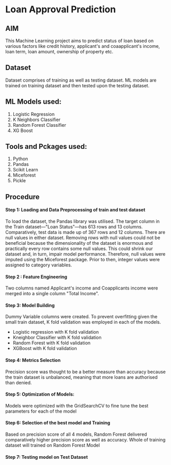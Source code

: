 # Loan Approval Prediction 
## AIM
This Machine Learning project aims to predict status of loan based on various factors like credit history, applicant's and coaapplicant's income, loan term, loan amount, ownership of property etc.

## Dataset
Dataset comprises of training as well as testing dataset. ML models are trained on training dataset and then tested upon the testing dataset.

## ML Models used:
1) Logistic Regression
2) K Neighbors Classifier
3) Random Forest Classifier
4) XG Boost

## Tools and Pckages used:
1) Python
2) Pandas
3) Scikit Learn
4) Miceforest
5) Pickle

## Procedure
#### Step 1: Loading and Data Preprocessing of train and test dataset
To load the dataset, the Pandas library was utilised. The target column in the Train dataset—"Loan Status"—has 613 rows and 13 columns. Comparatively, test data is made up of 367 rows and 12 columns. 
There are null values in either dataset. Removing rows with null values could not be beneficial because the dimensionality of the dataset is enormous and practically every row contains some null values. This could shrink our dataset and, in turn, impair model performance. Therefore, null values were imputed using the Miceforest package. Prior to then, integer values were assigned to category variables. 

#### Step 2 : Feature Engineering
Two columns named Applicant's income and Coapplicants income were merged into a single column "Total Income".

#### Step 3: Model Building
Dummy Variable columns were created. To prevent overfitting given the small train dataset, K fold validation was employed in each of the models.
 - Logistic regression with K fold validation
 - Kneighbor Classifier with K fold validation
 - Random Forest with K fold validation
 - XGBoost with K fold validation

#### Step 4: Metrics Selection
Precision score was thought to be a better measure than accuracy because the train dataset is unbalanced, meaning that more loans are authorised than denied.

#### Step 5: Optimization of Models:
Models were optimized with the GridSearchCV to fine tune the best parameters for each of the model

#### Step 6: Selection of the best model and Training
Based on precision score of all 4 models, Random Forest delivered comparatively higher precision score as well as accuracy. Whole of training dataset will trained on Random Forest Model 

#### Step 7: Testing model on Test Dataset 





   







